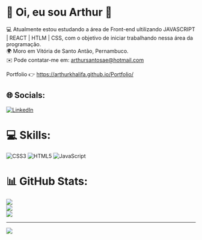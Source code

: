 # 💫 Oi, eu sou Arthur 👋
💻 Atualmente estou estudando a área de Front-end ultilizando JAVASCRIPT | REACT | HTLM | CSS, com o objetivo de iniciar trabalhando nessa área da programação.<br>🌍 Moro em Vitória de Santo Antão, Pernambuco.<br>✉️ Pode contatar-me em: arthursantosae@hotmail.com<br>

Portfolio
👉 https://arthurkhalifa.github.io/Portfolio/

## 🌐 Socials:
[![LinkedIn](https://img.shields.io/badge/LinkedIn-%230077B5.svg?logo=linkedin&logoColor=white)](https://www.linkedin.com/in/arthursantos00/) 

# 💻 Skills:
![CSS3](https://img.shields.io/badge/css3-%231572B6.svg?style=for-the-badge&logo=css3&logoColor=white) ![HTML5](https://img.shields.io/badge/html5-%23E34F26.svg?style=for-the-badge&logo=html5&logoColor=white) ![JavaScript](https://img.shields.io/badge/javascript-%23323330.svg?style=for-the-badge&logo=javascript&logoColor=%23F7DF1E)
# 📊 GitHub Stats:
![](https://github-readme-stats.vercel.app/api?username=ArthurKhalifa&theme=merko&hide_border=false&include_all_commits=false&count_private=false)<br/>
![](https://github-readme-streak-stats.herokuapp.com/?user=ArthurKhalifa&theme=merko&hide_border=false)<br/>
![](https://github-readme-stats.vercel.app/api/top-langs/?username=ArthurKhalifa&theme=merko&hide_border=false&include_all_commits=false&count_private=false&layout=compact)

---
[![](https://visitcount.itsvg.in/api?id=ArthurKhalifa&icon=0&color=0)](https://visitcount.itsvg.in)

<!-- Proudly created with GPRM ( https://gprm.itsvg.in ) -->
